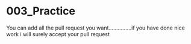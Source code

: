 # 003_Practice
You can add all the pull request you want...............if you have done nice work i will surely accept your pull request
